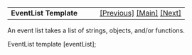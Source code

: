 <table width="100%" data-border="0" data-cellspacing="0"
data-cellpadding="3" data-bgcolor="#C0C0C0">
<colgroup>
<col style="width: 50%" />
<col style="width: 50%" />
</colgroup>
<tbody>
<tr>
<td style="text-align: left;"><strong>EventList Template<br />
</strong></td>
<td style="text-align: right;"><a
href="exitabletemplate.htm">[Previous]</a> <a
href="generalintroduction.htm">[Main]</a> <a
href="footnotetemplate.htm">[Next]</a></td>
</tr>
</tbody>
</table>

  
An event list takes a list of strings, objects, and/or functions.  
  
EventList template \[eventList\];  
  
